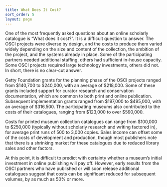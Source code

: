 ```yaml
---
title: What Does It Cost?
sort_order: 5
layout: page
---
```

One of the most frequently asked questions about an online scholarly catalogue is “What does it cost?”. It is a difficult question to answer. The OSCI projects were diverse by design, and the costs to produce them varied widely depending on the size and content of the collection, the ambition of the project, and the systems already in place. Some of the participating partners needed additional staffing, others had sufficient in-house capacity. Some OSCI projects required large technology investments, others did not. In short, there is no clear-cut answer.

Getty Foundation grants for the planning phase of the OSCI projects ranged from $140,700 to $240,000, with an average of $218,000. Some of these grants included support for curator research and conservation documentation, which are common to both print and online publication. Subsequent implementation grants ranged from $197,000 to $495,000, with an average of $316,500. The participating museums also contributed to the costs of their catalogues, ranging from $123,000 to over $590,000.

Costs for printed museum collection catalogues can range from $100,000 to $250,000 (typically without scholarly research and writing factored in), for average print runs of 500 to 3,000 copies. Sales income can offset some of the costs of development and production, though most publishers note that there is a shrinking market for these catalogues due to reduced library sales and other factors.

At this point, it is difficult to predict with certainty whether a museum’s initial investment in online publishing will pay off. However, early results from the OSCI partners who have published or will soon release additional catalogues suggest that costs can be significant reduced for subsequent volumes, by as much as 50% or more.
